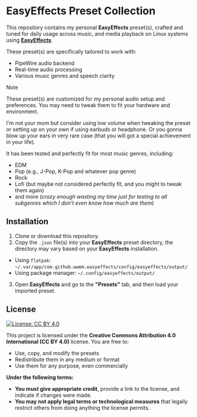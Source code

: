 # EasyEffects Preset Collection

This repository contains my personal **EasyEffects** preset(s), crafted and tuned for daily usage across music, and media playback on Linux systems using [**EasyEffects**](https://github.com/wwmm/easyeffects).

These preset(s) are specifically tailored to work with:
- PipeWire audio backend
- Real-time audio processing
- Various music genres and speech clarity

> [!NOTE]  
> These preset(s) are customized for my personal audio setup and preferences.
> You may need to tweak them to fit your hardware and environment.
> 
> I'm not your mom but consider using low volume when tweaking the preset or setting up on your own if using earbuds or headphone.
> Or you gonna blow up your ears in very rare case (that you will got a special achievement in your life).

It has been tested and perfectly fit for most music genres, including:
- EDM
- Pop (e.g., J-Pop, K-Pop and whatever pop genre)
- Rock
- Lofi (but maybe not considered perfectly fit, and you might to tweak them again)
- and more (_crazy enough wasting my time just for testing to all subgenres which I don't even know how much are them_)

## Installation

1. Clone or download this repository.
2. Copy the `.json` file(s) into your **EasyEffects** preset directory, the directory may vary based on your **EasyEffects** installation.
  - Using `flatpak`: `~/.var/app/com.github.wwmm.easyeffects/config/easyeffects/output/`
  - Using package manager: `~/.config/easyeffects/output/`
3. Open **EasyEffects** and go to the **"Presets"** tab, and then load your imported preset.

## License

[![License: CC BY 4.0](https://img.shields.io/badge/License-CC%20BY%204.0-lightgrey.svg)](https://creativecommons.org/licenses/by/4.0/)

This project is licensed under the **Creative Commons Attribution 4.0 International (CC BY 4.0)** license. You are free to:
- Use, copy, and modify the presets
- Redistribute them in any medium or format
- Use them for any purpose, even commercially

**Under the following terms:**
- **You must give appropriate credit**, provide a link to the license, and indicate if changes were made.
- **You may not apply legal terms or technological measures** that legally restrict others from doing anything the license permits.
